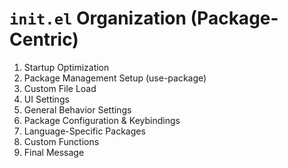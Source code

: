 # `init.el` Organization (Package-Centric)

1. Startup Optimization
2. Package Management Setup (use-package)
3. Custom File Load
4. UI Settings
5. General Behavior Settings
6. Package Configuration & Keybindings
7. Language-Specific Packages
8. Custom Functions
9. Final Message
